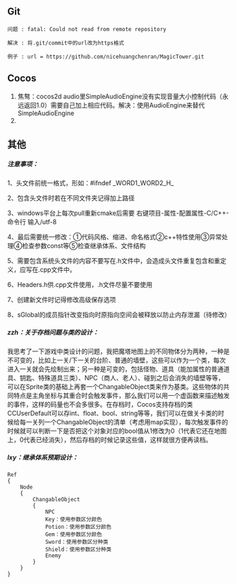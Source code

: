 ## Git


    问题 : fatal: Could not read from remote repository
    
    解决 : 将.git/commit中的url改为https格式
    
    例子 : url = https://github.com/nicehuangchenran/MagicTower.git

## Cocos

1. 焦骜：cocos2d audio里SimpleAudioEngine没有实现音量大小控制代码（永远返回1.0）需要自己加上相应代码。解决：使用AudioEngine来替代SimpleAudioEngine
1. 

## 其他

##### 注意事项：

1、头文件前统一格式，形如：#ifndef \_WORD1_WORD2_H_

2、包含头文件时若在不同文件夹记得加上路径

3、windows平台上每次pull重新cmake后需要 右键项目-属性-配置属性-C/C++-命令行 输入/utf-8

4、最后需要统一修改：①代码风格、缩进、命名格式②c++特性使用③异常处理④检查参数const等⑤检查继承体系、文件结构

5、需要包含系统头文件的内容不要写在.h文件中，会造成头文件重复包含和重定义，应写在.cpp文件中。

6、Headers.h供.cpp文件使用，.h文件尽量不要使用

7、创建新文件时记得修改高级保存选项

8、sGlobal的成员指针改变指向时原指向空间会被释放以防止内存泄漏（待修改）



##### zzh：关于存档问题与类的设计：

我思考了一下游戏中类设计的问题，我把魔塔地图上的不同物体分为两种，一种是不可变的，比如上一关/下一关的台阶、普通的墙壁，这些可以作为一个类，每次进入一关就会先绘制出来；另一种是可变的，包括怪物、道具（能加属性的普通道具、钥匙、特殊道具三类）、NPC（商人、老人）、碰到之后会消失的墙壁等等，可以在Sprite类的基础上再套一个ChangableObject类来作为基类。这些物体的共同特点是主角坐标与其重合时会触发事件，那么我们可以用一个虚函数来描述触发的事件，这样的码量也不会多很多。在存档时，Cocos支持存档的类CCUserDefault可以存int、float、bool、string等等，我们可以在做关卡类的时候给每一关列一个ChangableObject的清单（考虑用map实现），每次触发事件的时候就可以判断一下是否把这个对象对应的bool值从1修改为0（1代表它还在地图上，0代表已经消失），然后存档的时候记录这些值，这样就很方便再读档。



##### lxy：继承体系预期设计：

```
Ref
{
	Node
	{
		ChangableObject
		{
			NPC
			Key：使用参数区分颜色
			Potion：使用参数区分颜色
			Gem：使用参数区分颜色
			Sword：使用参数区分种类
			Shield：使用参数区分种类
			Enemy
		}
	}
}
```

